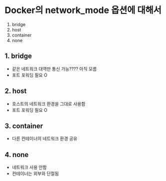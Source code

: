 # Docker의 network_mode 옵션에 대해서

1. bridge
2. host
3. container
4. none

## 1. bridge

- 같은 네트워크 대역만 통신 가능???? 아직 모름
- 포트 포워딩 필요 O

## 2. host

- 호스트의 네트워크 환경을 그대로 사용함
- 포트 포워딩 필요 O

## 3. container

- 다른 컨테이너의 네트워크 환경 공유



## 4. none

- 네트워크 사용 안함 
- 컨테이너는 외부와 단절됨

